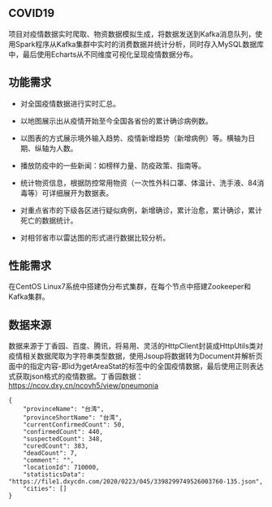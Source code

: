 ## COVID19
项目对疫情数据实时爬取、物资数据模拟生成，将数据发送到Kafka消息队列，使用Spark程序从Kafka集群中实时的消费数据并统计分析，同时存入MySQL数据库中，最后使用Echarts从不同维度可视化呈现疫情数据分布。
## 功能需求
+ 对全国疫情数据进行实时汇总。

+ 以地图展示出从疫情开始至今全国各省份的累计确诊病例数。

+ 以图表的方式展示境外输入趋势、疫情新增趋势（新增病例）等。横轴为日期、纵轴为人数。

+ 播放防疫中的一些新闻：如榜样力量、防疫政策、指南等。

+ 统计物资信息，根据防控常用物资（一次性外科口罩、体温计、洗手液、84消毒等）可详细展开为数据表。

+ 对重点省市的下级各区进行疑似病例，新增确诊，累计治愈，累计确诊，累计死亡的数据统计。

+ 对相邻省市以雷达图的形式进行数据比较分析。
## 性能需求
在CentOS Linux7系统中搭建伪分布式集群，在每个节点中搭建Zookeeper和Kafka集群。
## 数据来源
数据来源于丁香园、百度、腾讯，将易用、灵活的HttpClient封装成HttpUtils类对疫情相关数据爬取为字符串类型数据，使用Jsoup将数据转为Document并解析页面中的指定内容-即id为getAreaStat的标签中的全国疫情数据，最后使用正则表达式获取json格式的疫情数据。丁香园数据：https://ncov.dxy.cn/ncovh5/view/pneumonia
```
{
	"provinceName": "台湾",
	"provinceShortName": "台湾",
	"currentConfirmedCount": 50,
	"confirmedCount": 440,
	"suspectedCount": 348,
	"curedCount": 383,
	"deadCount": 7,
	"comment": "",
	"locationId": 710000,
	"statisticsData": "https://file1.dxycdn.com/2020/0223/045/3398299749526003760-135.json",
	"cities": []
}
```
